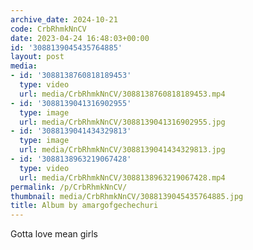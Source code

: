 ```yaml
---
archive_date: 2024-10-21
code: CrbRhmkNnCV
date: 2023-04-24 16:48:03+00:00
id: '3088139045435764885'
layout: post
media:
- id: '3088138760818189453'
  type: video
  url: media/CrbRhmkNnCV/3088138760818189453.mp4
- id: '3088139041316902955'
  type: image
  url: media/CrbRhmkNnCV/3088139041316902955.jpg
- id: '3088139041434329813'
  type: image
  url: media/CrbRhmkNnCV/3088139041434329813.jpg
- id: '3088138963219067428'
  type: video
  url: media/CrbRhmkNnCV/3088138963219067428.mp4
permalink: /p/CrbRhmkNnCV/
thumbnail: media/CrbRhmkNnCV/3088139045435764885.jpg
title: Album by amargofgechechuri
---
```


Gotta love mean girls